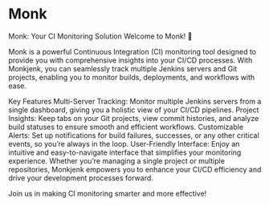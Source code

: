 # Monk
Monk: Your CI Monitoring Solution
Welcome to Monk! 🚀

Monk is a powerful Continuous Integration (CI) monitoring tool designed to provide you with comprehensive insights into your CI/CD processes. With Monkjenk, you can seamlessly track multiple Jenkins servers and Git projects, enabling you to monitor builds, deployments, and workflows with ease.

Key Features
Multi-Server Tracking: Monitor multiple Jenkins servers from a single dashboard, giving you a holistic view of your CI/CD pipelines.
Project Insights: Keep tabs on your Git projects, view commit histories, and analyze build statuses to ensure smooth and efficient workflows.
Customizable Alerts: Set up notifications for build failures, successes, or any other critical events, so you’re always in the loop.
User-Friendly Interface: Enjoy an intuitive and easy-to-navigate interface that simplifies your monitoring experience.
Whether you’re managing a single project or multiple repositories, Monkjenk empowers you to enhance your CI/CD efficiency and drive your development processes forward.

Join us in making CI monitoring smarter and more effective!



